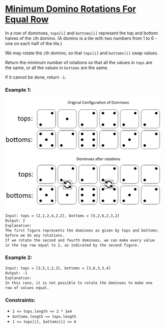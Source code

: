[Minimum Domino Rotations For Equal Row](https://leetcode.com/problems/minimum-domino-rotations-for-equal-row)
===
In a row of dominoes, `tops[i]` and `bottoms[i]` represent the top and bottom halves of the `i`th domino. (A domino is a
tile with two numbers from 1 to 6 - one on each half of the tile.)

We may rotate the `i`th domino, so that `tops[i]` and `bottoms[i]` swap values.

Return the minimum number of rotations so that all the values in `tops` are the same, or all the values in `bottoms` are
the same.

If it cannot be done, return `-1`.

### Example 1:

![img.png](../bin/minimum_domino_rotations_for_equal_row/img.png)

```
Input: tops = [2,1,2,4,2,2], bottoms = [5,2,6,2,3,2]
Output: 2
Explanation:
The first figure represents the dominoes as given by tops and bottoms: before we do any rotations.
If we rotate the second and fourth dominoes, we can make every value in the top row equal to 2, as indicated by the second figure.
```

### Example 2:

```
Input: tops = [3,5,1,2,3], bottoms = [3,6,3,3,4]
Output: -1
Explanation:
In this case, it is not possible to rotate the dominoes to make one row of values equal.
```

### Constraints:

- `2 <= tops.length <= 2 * 1e4`
- `bottoms.length == tops.length`
- `1 <= tops[i], bottoms[i] <= 6`
